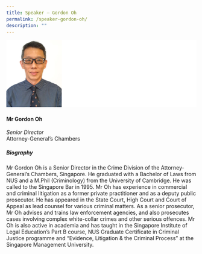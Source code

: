 ```yaml
---
title: Speaker – Gordon Oh
permalink: /speaker-gordon-oh/
description: ""
---
```

![](/images/Speakers/Gordon%20Oh.jpg)

#### **Mr Gordon Oh**

*Senior Director*  
Attorney-General’s Chambers

##### **Biography**
Mr Gordon Oh is a Senior Director in the Crime Division of the Attorney-General’s Chambers, Singapore. He graduated with a Bachelor of Laws from NUS and a M.Phil (Criminology) from the University of Cambridge. He was called to the Singapore Bar in 1995. Mr Oh has experience in commercial and criminal litigation as a former private practitioner and as a deputy public prosecutor. He has appeared in the State Court, High Court and Court of Appeal as lead counsel for various criminal matters. As a senior prosecutor, Mr Oh advises and trains law enforcement agencies, and also prosecutes cases involving complex white-collar crimes and other serious offences. Mr Oh is also active in academia and has taught in the Singapore Institute of Legal Education’s Part B course, NUS Graduate Certificate in Criminal Justice programme and “Evidence, Litigation & the Criminal Process” at the Singapore Management University.